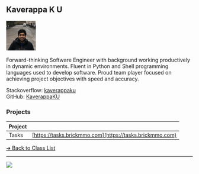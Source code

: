 <style>@import url("//readme.codeadam.ca/readme.css");</style>

## Kaverappa K U

![Kaverappa K U](../images/kaverappaku.png)

Forward-thinking Software Engineer with background working productively in dynamic environments. Fluent in Python and Shell programming languages used to develop software. Proud team player focused on achieving project objectives with speed and accuracy.

Stackoverflow: [kaverappaku](https://stackoverflow.com/users/9388993/kaverappaku?tab=profile)  
GitHub: [KaverappaKU](https://github.com/KaverappaKU)

### Projects

| Project |                                                          |
| ------- | -------------------------------------------------------- |
| Tasks   | [https://tasks.brickmmo.com](https://tasks.brickmmo.com) |

[&#10132; Back to Class List](/)

---

<a href="https://brickmmo.com">
<img src="https://brickmmo.com/images/brickmmo-logo-horizontal.jpg" width="100">
</a>
